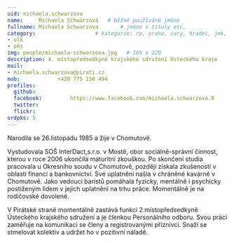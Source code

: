 ```yaml
---
uid: michaela.schwarzova
name:     Michaela Schwarzová  	# běžně používáné jméno
fullname: Michaela Schwarzova	 	# jméno s tituly etc.
category:                 	# kategorie: rp, praha, vary, hradec, jmk, senat
- ulk
- pks
img: people/michaela-schwarzova.jpg   # 165 x 220
description: 4. místopředsedkyně krajského sdružení Ústeckého kraje           	# kratký popis, max 160 znaků
mail:
- michaela.schwarzova@pirati.cz
mob:			+420 775 150 494		  
profiles:
  github:                 
  facebook: 		https://www.facebook.com/michaela.schwarzova.9	  
  twitter: 		  
  flickr:     		
ordpks: 5
---
```


Narodila se 26.listopadu 1985 a žije v Chomutově.

Vystudovala SOŠ InterDact,s.r.o. v Mostě, obor sociálně-správní činnost, kterou v roce 2006 ukončila maturitní zkouškou. Po skončení studia pracovala u Okresního soudu v Chomutově, později získala zkušenosti v oblasti financí a bankovnictví. Své uplatnění našla v chráněné kavárně v Chomutově. Jako vedoucí baristů pomáhala fyzicky, mentálně i psychicky postiženým lidem v jejich uplatnění na trhu práce. Momentálně je na rodičovské dovolené.

V Pirátské straně momentálně zastává funkci 2.místopředsedkyně Ústeckého krajského sdružení a je členkou Personálního odboru. Svou práci zaměřuje na komunikaci se členy a registrovanými příznivci. Snaží se stmelovat kolektiv a udržet ho v pozitivní náladě. 

